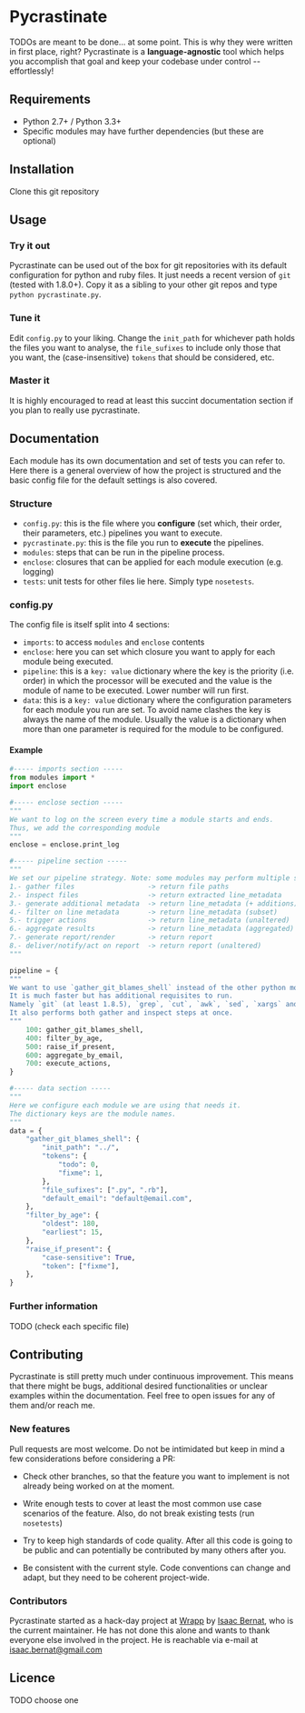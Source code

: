 Pycrastinate
============
TODOs are meant to be done... at some point. This is why they were written in first place, right? Pycrastinate is a **language-agnostic** tool which helps you accomplish that goal and keep your codebase under control -- effortlessly!

Requirements
------------
* Python 2.7+ / Python 3.3+
* Specific modules may have further dependencies (but these are optional)

Installation
------------
Clone this git repository

Usage
-----
### Try it out
Pycrastinate can be used out of the box for git repositories with its default configuration for python and ruby files. It just needs a recent version of `git` (tested with 1.8.0+). Copy it as a sibling to your other git repos and type `python pycrastinate.py`.

### Tune it
Edit `config.py` to your liking. Change the `init_path` for whichever path holds the files you want to analyse, the `file_sufixes` to include only those that you want, the (case-insensitive) `tokens` that should be considered, etc.

### Master it
It is highly encouraged to read at least this succint documentation section if you plan to really use pycrastinate.

Documentation
-------------
Each module has its own documentation and set of tests you can refer to. Here there is a general overview of how the project is structured and the basic config file for the default settings is also covered.

### Structure
* `config.py`: this is the file where you **configure** (set which, their order, their parameters, etc.) pipelines you want to execute.
* `pycrastinate.py`: this is the file you run to **execute** the pipelines.
* `modules`: steps that can be run in the pipeline process.
* `enclose`: closures that can be applied for each module execution (e.g. logging)
* `tests`: unit tests for other files lie here. Simply type `nosetests`.

### config.py
The config file is itself split into 4 sections:

* `imports`: to access `modules` and `enclose` contents
* `enclose`: here you can set which closure you want to apply for each module being executed.
* `pipeline`: this is a `key: value` dictionary where the key is the priority (i.e. order) in which the processor will be executed and the value is the module of name to be executed. Lower number will run first.
* `data`: this is a `key: value` dictionary where the configuration parameters for each module you run are set. To avoid name clashes the key is always the name of the module. Usually the value is a dictionary when more than one parameter is required for the module to be configured.

#### Example
```python
#----- imports section -----
from modules import *
import enclose

#----- enclose section -----
"""
We want to log on the screen every time a module starts and ends.
Thus, we add the corresponding module
"""
enclose = enclose.print_log

#----- pipeline section -----
"""
We set our pipeline strategy. Note: some modules may perform multiple steps
1.- gather files                  -> return file paths
2.- inspect files                 -> return extracted line_metadata
3.- generate additional metadata  -> return line_metadata (+ additions)
4.- filter on line metadata       -> return line_metadata (subset)
5.- trigger actions               -> return line_metadata (unaltered)
6.- aggregate results             -> return line_metadata (aggregated)
7.- generate report/render        -> return report
8.- deliver/notify/act on report  -> return report (unaltered)
"""

pipeline = {
"""
We want to use `gather_git_blames_shell` instead of the other python modules.
It is much faster but has additional requisites to run.
Namely `git` (at least 1.8.5), `grep`, `cut`, `awk`, `sed`, `xargs` and `cat`.
It also performs both gather and inspect steps at once.
"""
    100: gather_git_blames_shell,
    400: filter_by_age,
    500: raise_if_present,
    600: aggregate_by_email,
    700: execute_actions,
}

#----- data section -----
"""
Here we configure each module we are using that needs it.
The dictionary keys are the module names.
"""
data = {
    "gather_git_blames_shell": {
        "init_path": "../",
        "tokens": {
            "todo": 0,
            "fixme": 1,
        },
        "file_sufixes": [".py", ".rb"],
        "default_email": "default@email.com",
    },
    "filter_by_age": {
        "oldest": 180,
        "earliest": 15,
    },
    "raise_if_present": {
        "case-sensitive": True,
        "token": ["fixme"],
    },
}
```

### Further information
TODO (check each specific file)

Contributing
------------
Pycrastinate is still pretty much under continuous improvement. This means that there might be bugs, additional desired functionalities or unclear examples within the documentation. Feel free to open issues for any of them and/or reach me.

### New features
Pull requests are most welcome. Do not be intimidated but keep in mind a few considerations before considering a PR:

* Check other branches, so that the feature you want to implement is not already being worked on at the moment.

* Write enough tests to cover at least the most common use case scenarios of the feature. Also, do not break existing tests (run `nosetests`)

* Try to keep high standards of code quality. After all this code is going to be public and can potentially be contributed by many others after you.

* Be consistent with the current style. Code conventions can change and adapt, but they need to be coherent project-wide.

### Contributors
Pycrastinate started as a hack-day project at [Wrapp](https://www.wrapp.com) by [Isaac Bernat](https://github.com/isaacbernat), who is the current maintainer. He has not done this alone and wants to thank everyone else involved in the project. He is reachable via e-mail at <isaac.bernat@gmail.com>

Licence
-------
TODO choose one
